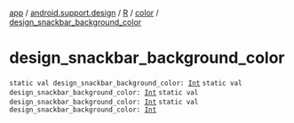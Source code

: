 [app](../../../index.md) / [android.support.design](../../index.md) / [R](../index.md) / [color](index.md) / [design_snackbar_background_color](.)

# design_snackbar_background_color

`static val design_snackbar_background_color: `[`Int`](https://kotlinlang.org/api/latest/jvm/stdlib/kotlin/-int/index.html)
`static val design_snackbar_background_color: `[`Int`](https://kotlinlang.org/api/latest/jvm/stdlib/kotlin/-int/index.html)
`static val design_snackbar_background_color: `[`Int`](https://kotlinlang.org/api/latest/jvm/stdlib/kotlin/-int/index.html)
`static val design_snackbar_background_color: `[`Int`](https://kotlinlang.org/api/latest/jvm/stdlib/kotlin/-int/index.html)